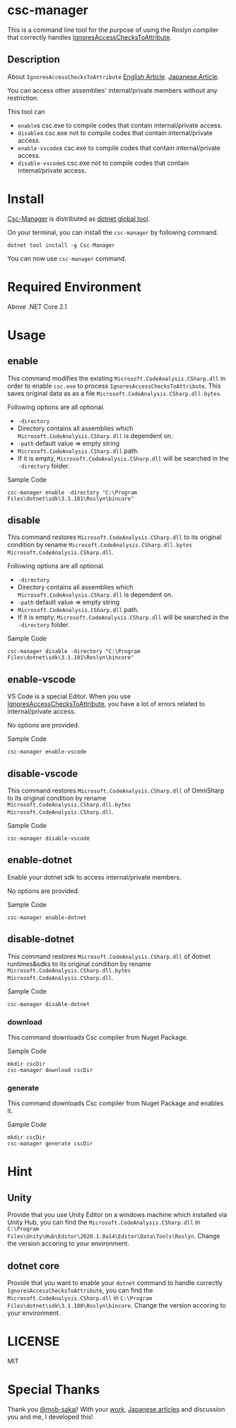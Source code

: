 # csc-manager

This is a command line tool for the purpose of using the Roslyn compiler that correctly handles [IgnoresAccessChecksToAttribute](https://www.strathweb.com/2018/10/no-internalvisibleto-no-problem-bypassing-c-visibility-rules-with-roslyn/).

## Description

About `IgnoresAccessChecksToAttribute`
[English Article](https://www.strathweb.com/2018/10/no-internalvisibleto-no-problem-bypassing-c-visibility-rules-with-roslyn/).
[Japanese Article](https://qiita.com/mob-sakai/items/a24780d68a6133be338f).

You can access other assemblies' internal/private members without any restriction.

This tool can
 
 - `enable`s csc.exe to compile codes that contain internal/private access.
 - `disable`s csc.exe not to compile codes that contain internal/private access.
 - `enable-vscode`s csc.exe to compile codes that contain internal/private access.
 - `disable-vscode`s csc.exe not to compile codes that contain internal/private access.

# Install

[Csc-Manager](https://github.com/pCYSl5EDgo/Csc-Manager) is distributed as [dotnet global tool](https://www.nuget.org/packages/Csc-Manager/).

On your terminal, you can install the `csc-manager` by following command.

```
dotnet tool install -g Csc-Manager
```

You can now use `csc-manager` command.

# Required Environment

Above .NET Core 2.1

# Usage

## enable

This command modifies the existing `Microsoft.CodeAnalysis.CSharp.dll` in order to enable `csc.exe` to process `IgnoresAccessChecksToAttribute`.
This saves original data as as a file `Microsoft.CodeAnalysis.CSharp.dll.bytes`.

Following options are all optional.

 - `-directory`
  - Directory contains all assemblies which `Microsoft.CodeAnalysis.CSharp.dll` is dependent on.
 - `-path` default value => empty string
  - `Microsoft.CodeAnalysis.CSharp.dll` path.
  - If it is empty, `Microsoft.CodeAnalysis.CSharp.dll` will be searched in the `-directory` folder.

Sample Code

```
csc-manager enable -directory "C:\Program Files\dotnet\sdk\3.1.101\Roslyn\bincore"
```

## disable

This command restores `Microsoft.CodeAnalysis.CSharp.dll` to its original condition by rename `Microsoft.CodeAnalysis.CSharp.dll.bytes` `Microsoft.CodeAnalysis.CSharp.dll`.

Following options are all optional.

 - `-directory`
  - Directory contains all assemblies which `Microsoft.CodeAnalysis.CSharp.dll` is dependent on.
 - `-path` default value => empty string
  - `Microsoft.CodeAnalysis.CSharp.dll` path.
  - If it is empty, `Microsoft.CodeAnalysis.CSharp.dll` will be searched in the `-directory` folder.

Sample Code

```
csc-manager disable -directory "C:\Program Files\dotnet\sdk\3.1.101\Roslyn\bincore"
```

## enable-vscode

VS Code is a special Editor.
When you use [IgnoresAccessChecksToAttribute](https://www.strathweb.com/2018/10/no-internalvisibleto-no-problem-bypassing-c-visibility-rules-with-roslyn/), you have a lot of errors related to internal/private access.

No options are provided.

Sample Code

```
csc-manager enable-vscode
```

## disable-vscode

This command restores `Microsoft.CodeAnalysis.CSharp.dll` of OmniSharp to its original condition by rename `Microsoft.CodeAnalysis.CSharp.dll.bytes` `Microsoft.CodeAnalysis.CSharp.dll`.

Sample Code

```
csc-manager disable-vscode
```

## enable-dotnet

Enable your dotnet sdk to access internal/private members.

No options are provided.

Sample Code

```
csc-manager enable-dotnet
```

## disable-dotnet

This command restores `Microsoft.CodeAnalysis.CSharp.dll` of dotnet runtimes&amp;sdks to its original condition by rename `Microsoft.CodeAnalysis.CSharp.dll.bytes` `Microsoft.CodeAnalysis.CSharp.dll`.

Sample Code

```
csc-manager disable-dotnet
```

### download

This command downloads Csc compiler from Nuget Package.

Sample Code

```
mkdir cscDir
csc-manager download cscDir
```

### generate

This command downloads Csc compiler from Nuget Package and enables it.

Sample Code

```
mkdir cscDir
csc-manager generate cscDir
```

# Hint

## Unity

Provide that you use Unity Editor on a windows machine which installed via Unity Hub, you can find the `Microsoft.CodeAnalysis.CSharp.dll` in `C:\Program Files\Unity\Hub\Editor\2020.1.0a14\Editor\Data\Tools\Roslyn`.
Change the version accoring to your environment.

## dotnet core

Provide that you want to enable your `dotnet` command to handle correctly `IgnoresAccessChecksToAttribute`, you can find the `Microsoft.CodeAnalysis.CSharp.dll` in `C:\Program Files\dotnet\sdk\3.1.100\Roslyn\bincore`.
Change the version accoring to your environment.

# LICENSE

MIT

# Special Thanks

Thank you [@mob-sakai](https://github.com/mob-sakai)!
With your [work](https://github.com/mob-sakai/OpenSesameCompilerForUnity), [Japanese articles](https://qiita.com/mob-sakai/items/a24780d68a6133be338f) and discussion you and me, I developed this!